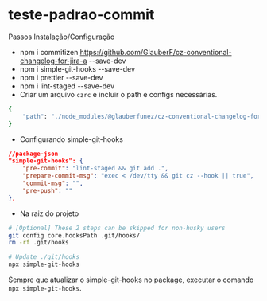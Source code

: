 # teste-padrao-commit

Passos Instalação/Configuração
- npm i commitizen https://github.com/GlauberF/cz-conventional-changelog-for-jira-a --save-dev
- npm i simple-git-hooks --save-dev
- npm i prettier --save-dev
- npm i lint-staged --save-dev
- Criar um arquivo `czrc` e incluir o path e configs necessárias.
```bash
{
    "path": "./node_modules/@glauberfunez/cz-conventional-changelog-for-jira"
}
```
- Configurando simple-git-hooks
```json
//package-json
"simple-git-hooks": {
    "pre-commit": "lint-staged && git add .",
    "prepare-commit-msg": "exec < /dev/tty && git cz --hook || true",
    "commit-msg": "",
    "pre-push": ""
},
```
- Na raiz do projeto
```bash
# [Optional] These 2 steps can be skipped for non-husky users
git config core.hooksPath .git/hooks/
rm -rf .git/hooks

# Update ./git/hooks
npx simple-git-hooks
```
Sempre que atualizar o simple-git-hooks no package, executar o comando `npx simple-git-hooks`.

